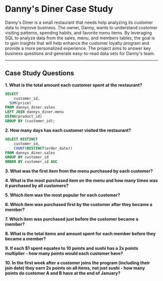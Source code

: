 # Danny's Diner Case Study

Danny's Diner is a small restaurant that needs help analyzing its customer data to improve business. The owner, Danny, wants to understand customer visiting patterns, spending habits, and favorite menu items. By leveraging SQL to analyze data from the sales, menu, and members tables, the goal is to gain insights that will help enhance the customer loyalty program and provide a more personalized experience. The project aims to answer key business questions and generate easy-to-read data sets for Danny's team.

---

## Case Study Questions

**1. What is the total amount each customer spent at the restaurant?**
```sql
SELECT
 	customer_id,
  SUM(price)
FROM dannys_diner.sales
LEFT JOIN dannys_diner.menu
USING(product_id)
GROUP BY (customer_id);
```

**2. How many days has each customer visited the restaurant?**
```sql
SELECT DISTINCT
  	customer_id,
    COUNT(DISTINCT(order_date))
FROM dannys_diner.sales
GROUP BY customer_id
ORDER BY customer_id ASC
```

**3. What was the first item from the menu purchased by each customer?**

**4. What is the most purchased item on the menu and how many times was it purchased by all customers?**

**5. Which item was the most popular for each customer?**

**6. Which item was purchased first by the customer after they became a member?**

**7. Which item was purchased just before the customer became a member?**

**8. What is the total items and amount spent for each member before they became a member?**

**9.  If each $1 spent equates to 10 points and sushi has a 2x points multiplier - how many points would each customer have?**

**10. In the first week after a customer joins the program (including their join date) they earn 2x points on all items, not just sushi - how many points do customer A and B have at the end of January?**